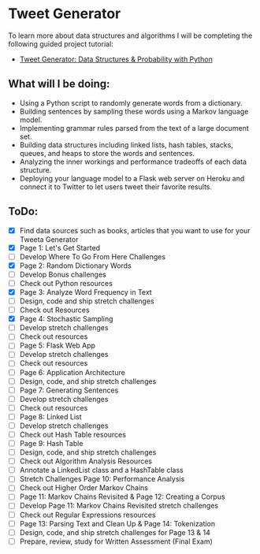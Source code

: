 # Tweet Generator

To learn more about data structures and algorithms I will be completing the following guided project tutorial:

-   [Tweet Generator: Data Structures & Probability with Python](http://make.sc/oa-tweet-generator)

## What will I be doing:
- Using a Python script to randomly generate words from a dictionary.
- Building sentences by sampling these words using a Markov language model.
- Implementing grammar rules parsed from the text of a large document set.
- Building data structures including linked lists, hash tables, stacks, queues, and heaps to store the words and sentences.
- Analyzing the inner workings and performance tradeoffs of each data structure.
- Deploying your language model to a Flask web server on Heroku and connect it to Twitter to let users tweet their favorite results.


## ToDo:
- [x] Find data sources such as books, articles that you want to use for your Tweeta Generator
- [x] Page 1: Let's Get Started
- [ ] Develop Where To Go From Here Challenges
- [x] Page 2: Random Dictionary Words
- [ ] Develop Bonus challenges
- [ ] Check out Python resources
- [x] Page 3: Analyze Word Frequency in Text
- [ ] Design, code and ship stretch challenges
- [ ] Check out Resources
- [x] Page 4: Stochastic Sampling
- [ ] Develop stretch challenges
- [ ] Check out resources
- [ ] Page 5: Flask Web App
- [ ] Develop stretch challenges
- [ ] Check out resources
- [ ] Page 6: Application Architecture
- [ ] Design, code, and ship stretch challenges
- [ ] Page 7: Generating Sentences
- [ ] Develop stretch challenges
- [ ] Check out resources
- [ ] Page 8: Linked List
- [ ] Develop stretch challenges
- [ ] Check out Hash Table resources
- [ ] Page 9: Hash Table
- [ ] Design, code, and ship stretch challenges
- [ ] Check out Algorithm Analysis Resources
- [ ] Annotate a LinkedList class and a HashTable class
- [ ] Stretch Challenges Page 10: Performance Analysis
- [ ] Check out Higher Order Markov Chains
- [ ] Page 11: Markov Chains Revisited & Page 12: Creating a Corpus
- [ ] Develop Page 11: Markov Chains Revisited stretch challenges
- [ ] Check out Regular Expressions resources
- [ ] Page 13: Parsing Text and Clean Up & Page 14: Tokenization
- [ ] Design, code, and ship stretch challenges for Page 13 & 14
- [ ] Prepare, review, study for Written Assessment (Final Exam)
